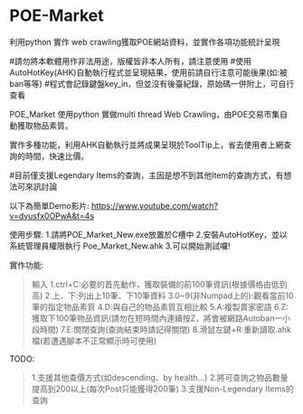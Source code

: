 # POE-Market
利用python 實作 web crawling獲取POE網站資料，並實作各項功能統計呈現

#請勿將本軟體用作非法用途，版權皆非本人所有，請注意使用
#使用AutoHotKey(AHK)自動執行程式並呈現結果，使用前請自行注意可能後果(如:被ban等等)
#程式會記錄鍵盤key_in，但並沒有後臺紀錄，原始碼一併附上，可自行查看


POE_Market 使用python 實做multi thread Web Crawling，由POE交易市集自動獲取物品素質。

實作多種功能，利用AHK自動執行並將成果呈現於ToolTip上，省去使用者上網查詢的時間，快速比價。

#目前僅支援Legendary Items的查詢，主因是想不到其他Item的查詢方式，有想法可來訊討論

以下為簡單Demo影片:
https://www.youtube.com/watch?v=dvusfx0OPwA&t=4s

使用步驟:
1.請將POE_Market_New.exe放置於C槽中
2.安裝AutoHotKey，並以系統管理員權限執行 Poe_Market_New.ahk
3.可以開始測試囉!

實作功能:
>輸入
>1.ctrl+C:必要的首先動作，獲取裝備的前100筆資訊(根據價格由低到高)
>2.上、下:列出上10筆、下10筆資料
>3.0~9(非Numpad上的):觀看當前10筆的指定物品素質
>4.D:與自己的物品素質互相比較
>5.A:複製賣家密語
>6.Z:獲取下100筆物品資訊(請勿在短時間內連續按Z，將會被網路Autoban一小段時間)
>7.E:關閉查詢(查詢結束時請記得關閉)
>8.滑鼠左鍵+R:重新讀取.ahk檔(若遭遇腳本不正常顯示時可使用)

TODO:
>1.支援其他查價方式(如descending、by health...)
>2.將可查詢之物品數量提高到200以上(每次Post只能獲得200筆)
>3.支援Non-Legendary Items的查詢



